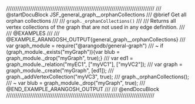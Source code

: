 ////////////////////////////////////////////////////////////////////////////////
/// @startDocuBlock JSF_general_graph__orphanCollections
/// @brief Get all orphan collections
///
/// `graph._orphanCollections()`
///
/// Returns all vertex collections of the graph that are not used in any edge definition.
///
/// @EXAMPLES
///
/// @EXAMPLE_ARANGOSH_OUTPUT{general_graph__orphanCollections}
///   var graph_module = require("@arangodb/general-graph")
/// ~ if (graph_module._exists("myGraph")){var blub = graph_module._drop("myGraph", true);}
///   var ed1 = graph_module._relation("myEC1", ["myVC1"], ["myVC2"]);
///   var graph = graph_module._create("myGraph", [ed1]);
///   graph._addVertexCollection("myVC3", true);
///   graph._orphanCollections();
/// ~ var blub = graph_module._drop("myGraph", true);
/// @END_EXAMPLE_ARANGOSH_OUTPUT
///
/// @endDocuBlock
////////////////////////////////////////////////////////////////////////////////